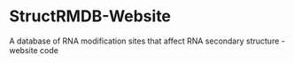 # StructRMDB-Website
A database of RNA modification sites that affect RNA secondary structure - website code
